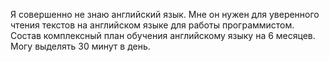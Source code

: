 Я совершенно не знаю английский язык. Мне он нужен для уверенного чтения текстов на английском языке для работы программистом.
Состав комплексный план обучения английскому языку на 6 месяцев. Могу выделять 30 минут в день.
